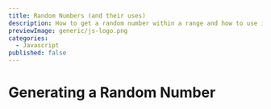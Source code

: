 ```yaml
---
title: Random Numbers (and their uses)
description: How to get a random number within a range and how to use it to animate
previewImage: generic/js-logo.png
categories:
  - Javascript
published: false
---
```


# Generating a Random Number

